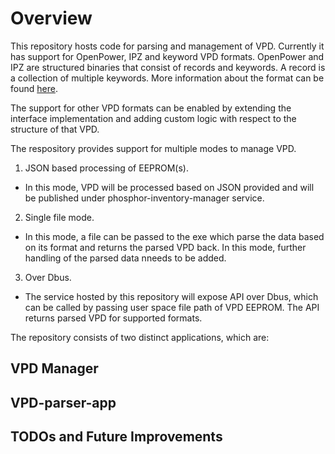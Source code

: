 # Overview

This repository hosts code for parsing and management of VPD. Currently
it has support for OpenPower, IPZ and keyword VPD formats. OpenPower and
IPZ are structured binaries that consist of records and keywords. A
record is a collection of multiple keywords. More information about the
format can be found 
[here](https://www-355.ibm.com/systems/power/openpower/posting.xhtml?postingId=1D060729AC96891885257E1B0053BC95).

The support for other VPD formats can be enabled by extending the
interface implementation and adding custom logic with respect to the
structure of that VPD.

The respository provides support for multiple modes to manage VPD.
1. JSON based processing of EEPROM(s).
  - In this mode, VPD will be processed based on JSON provided and will
  be published under phosphor-inventory-manager service.
2. Single file mode.
  - In this mode, a file can be passed to the exe which parse the data
  based on its format and returns the parsed VPD back. In this mode, 
  further handling of the parsed data nneeds to be added.
3. Over Dbus.
  - The service hosted by this repository will expose API over Dbus,
  which can be called by passing user space file path of VPD EEPROM.
  The API returns parsed VPD for supported formats.

The repository consists of two distinct applications, which are:

## VPD Manager



## VPD-parser-app



## TODOs and Future Improvements